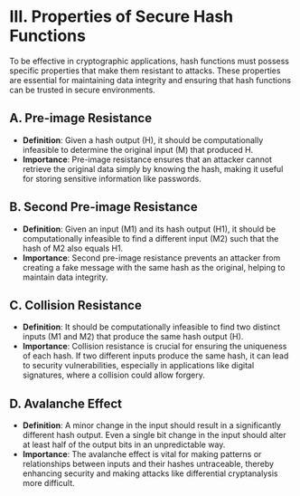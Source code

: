 # **III. Properties of Secure Hash Functions**

To be effective in cryptographic applications, hash functions must possess specific properties that make them resistant to attacks. These properties are essential for maintaining data integrity and ensuring that hash functions can be trusted in secure environments.

## **A. Pre-image Resistance**

- **Definition**: Given a hash output (H), it should be computationally infeasible to determine the original input (M) that produced H.
- **Importance**: Pre-image resistance ensures that an attacker cannot retrieve the original data simply by knowing the hash, making it useful for storing sensitive information like passwords.

## **B. Second Pre-image Resistance**

- **Definition**: Given an input (M1) and its hash output (H1), it should be computationally infeasible to find a different input (M2) such that the hash of M2 also equals H1.
- **Importance**: Second pre-image resistance prevents an attacker from creating a fake message with the same hash as the original, helping to maintain data integrity.

## **C. Collision Resistance**

- **Definition**: It should be computationally infeasible to find two distinct inputs (M1 and M2) that produce the same hash output (H).
- **Importance**: Collision resistance is crucial for ensuring the uniqueness of each hash. If two different inputs produce the same hash, it can lead to security vulnerabilities, especially in applications like digital signatures, where a collision could allow forgery.

## **D. Avalanche Effect**

- **Definition**: A minor change in the input should result in a significantly different hash output. Even a single bit change in the input should alter at least half of the output bits in an unpredictable way.
- **Importance**: The avalanche effect is vital for making patterns or relationships between inputs and their hashes untraceable, thereby enhancing security and making attacks like differential cryptanalysis more difficult.
